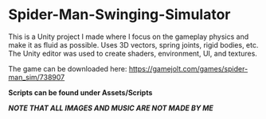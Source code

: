 # Spider-Man-Swinging-Simulator
 This is a Unity project I made where I focus on the gameplay physics and make it as fluid as possible. Uses 3D vectors, spring joints, rigid bodies, etc. The Unity editor was used to create shaders, environment, UI, and textures.
 
 The game can be downloaded here: https://gamejolt.com/games/spider-man_sim/738907
 
 **Scripts can be found under Assets/Scripts**
 
 ***NOTE THAT ALL IMAGES AND MUSIC ARE NOT MADE BY ME***
